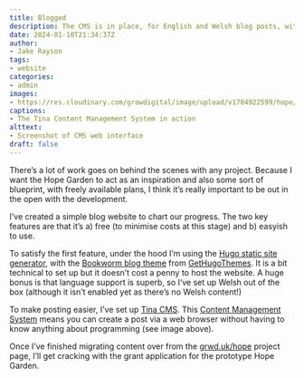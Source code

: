 ```yaml
---
title: Blogged
description: The CMS is in place, for English and Welsh blog posts, with multiple authors. Woot.
date: 2024-01-10T21:34:37Z
author:
- Jake Rayson
tags: 
- website
categories:
- admin
images: 
- https://res.cloudinary.com/growdigital/image/upload/v1704922599/hope/240110-tinacms.png
captions:
- The Tina Content Management System in action
alttext:
- Screenshot of CMS web interface
draft: false
---
```


There’s a lot of work goes on behind the scenes with any project. Because I want the Hope Garden to act as an inspiration and also some sort of blueprint, with freely available plans, I think it’s really important to be out in the open with the development.

I’ve created a simple blog website to chart our progress. The two key features are that it’s a) free (to minimise costs at this stage) and b) easyish to use.

To satisfy the first feature, under the hood I’m using the [Hugo static site generator](https://gohugo.io/), with the [Bookworm blog theme](https://gethugothemes.com/) from [GetHugoThemes](https://gethugothemes.com/). It is a bit technical to set up but it doesn’t cost a penny to host the website. A huge bonus is that language support is superb, so I‘ve set up Welsh out of the box (although it isn’t enabled yet as there’s no Welsh content!)

To make posting easier, I’ve set up [Tina CMS](https://tina.io/). This [Content Management System](https://en.wikipedia.org/wiki/Content_management_system) means you can create a post via a web browser without having to know anything about programming (see image above).

Once I’ve finished migrating content over from the [grwd.uk/hope](https://grwd.uk/hope) project page, I’ll get cracking with the grant application for the prototype Hope Garden.


